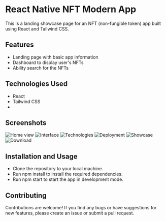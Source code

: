 # React Native NFT Modern App
This is a landing showcase page for an NFT (non-fungible token) app built using React and Tailwind CSS.

## Features
- Landing page with basic app information
- Dashboard to display user's NFTs
- Ability search for the NFTs

## Technologies Used
- React 
- Tailwind CSS
- 
## Screenshots
![Home view](https://user-images.githubusercontent.com/69378136/231000178-15384f1c-d543-4f60-a5d2-af393e0bfae7.png)
![Interface](https://user-images.githubusercontent.com/69378136/231000221-813ba9c9-30df-4f8d-aab4-593b59a75caa.png)
![Technologies](https://user-images.githubusercontent.com/69378136/231000243-4e914c7b-b106-4dd5-af3e-193fb712850a.png)
![Deployment](https://user-images.githubusercontent.com/69378136/231000313-40c0202a-dc4e-4d66-b735-8dbfa13bc984.png)
![Showcase](https://user-images.githubusercontent.com/69378136/231000349-a47a0545-b2bc-47b9-8859-fbf2b41d26da.png)
![Download](https://user-images.githubusercontent.com/69378136/231000388-7e8ddd48-e365-478e-bec7-5000408ffb7e.png)


## Installation and Usage
- Clone the repository to your local machine.
- Run npm install to install the required dependencies.
- Run npm start to start the app in development mode.

## Contributing
Contributions are welcome! If you find any bugs or have suggestions for new features, please create an issue or submit a pull request.
